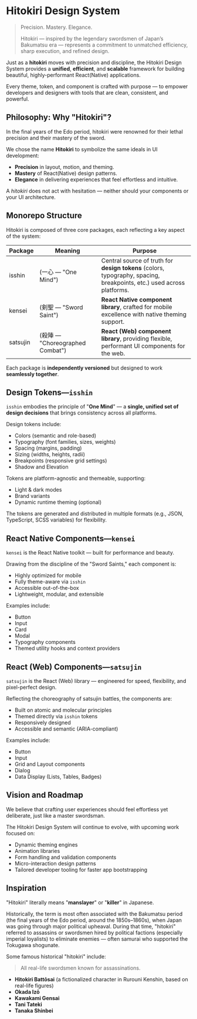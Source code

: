 # Hitokiri Design System

> Precision. Mastery. Elegance.
> 
> Hitokiri — inspired by the legendary swordsmen of Japan’s Bakumatsu era — represents a commitment to unmatched 
> efficiency, sharp execution, and refined design.

Just as a **hitokiri** moves with precision and discipline, the Hitokiri Design System provides a **unified**, 
**efficient**, and **scalable** framework for building beautiful, highly-performant React(Native) applications.

Every theme, token, and component is crafted with purpose — to empower developers and designers with tools that are clean, 
consistent, and powerful.

## Philosophy: Why "Hitokiri"?

In the final years of the Edo period, hitokiri were renowned for their lethal precision and their mastery of the sword.

We chose the name **Hitokiri** to symbolize the same ideals in UI development:

- **Precision** in layout, motion, and theming.
- **Mastery** of React(Native) design patterns.
- **Elegance** in delivering experiences that feel effortless and intuitive.

A *hitokiri* does not act with hesitation — neither should your components or your UI architecture.

## Monorepo Structure

Hitokiri is composed of three core packages, each reflecting a key aspect of the system:

| Package  | Meaning                       | Purpose                                                                                                               |
|----------|-------------------------------|-----------------------------------------------------------------------------------------------------------------------|
| isshin   | (一心 — "One Mind")             | Central source of truth for **design tokens** (colors, typography, spacing, breakpoints, etc.) used across platforms. |
| kensei   | 	(剣聖 — "Sword Saint")         | **React Native component library**, crafted for mobile excellence with native theming support.                        |
| satsujin | (殺陣 — "Choreographed Combat") | **React (Web) component library**, providing flexible, performant UI components for the web.                          |

Each package is **independently versioned** but designed to work **seamlessly together**.

## Design Tokens—`isshin`

`isshin` embodies the principle of "**One Mind**" — a **single, unified set of design decisions** that brings consistency 
across all platforms.

Design tokens include:

- Colors (semantic and role-based)
- Typography (font families, sizes, weights)
- Spacing (margins, padding)
- Sizing (widths, heights, radii)
- Breakpoints (responsive grid settings)
- Shadow and Elevation

Tokens are platform-agnostic and themeable, supporting:

- Light & dark modes
- Brand variants
- Dynamic runtime theming (optional)

The tokens are generated and distributed in multiple formats (e.g., JSON, TypeScript, SCSS variables) for flexibility.

## React Native Components—`kensei`

`kensei` is the React Native toolkit — built for performance and beauty.

Drawing from the discipline of the "Sword Saints," each component is:

- Highly optimized for mobile
- Fully theme-aware via `isshin`
- Accessible out-of-the-box
- Lightweight, modular, and extensible

Examples include:

- Button
- Input
- Card
- Modal
- Typography components
- Themed utility hooks and context providers

## React (Web) Components—`satsujin`

`satsujin` is the React (Web) library — engineered for speed, flexibility, and pixel-perfect design.

Reflecting the choreography of satsujin battles, the components are:

- Built on atomic and molecular principles
- Themed directly via `isshin` tokens
- Responsively designed
- Accessible and semantic (ARIA-compliant)

Examples include:

- Button
- Input
- Grid and Layout components
- Dialog
- Data Display (Lists, Tables, Badges)

## Vision and Roadmap

We believe that crafting user experiences should feel effortless yet deliberate, just like a master swordsman.

The Hitokiri Design System will continue to evolve, with upcoming work focused on:

- Dynamic theming engines
- Animation libraries
- Form handling and validation components
- Micro-interaction design patterns
- Tailored developer tooling for faster app bootstrapping

## Inspiration

"Hitokiri" literally means "**manslayer**" or "**killer**" in Japanese.

Historically, the term is most often associated with the Bakumatsu period (the final years of the Edo period, around the 
1850s–1860s), when Japan was going through major political upheaval. During that time, "hitokiri" referred to assassins 
or swordsmen hired by political factions (especially imperial loyalists) to eliminate enemies — often samurai who 
supported the Tokugawa shogunate.

Some famous historical "hitokiri" include:

> All real-life swordsmen known for assassinations.

- **Hitokiri Battōsai** (a fictionalized character in Rurouni Kenshin, based on real-life figures)
- **Okada Izō**
- **Kawakami Gensai**
- **Tani Tateki**
- **Tanaka Shinbei**

